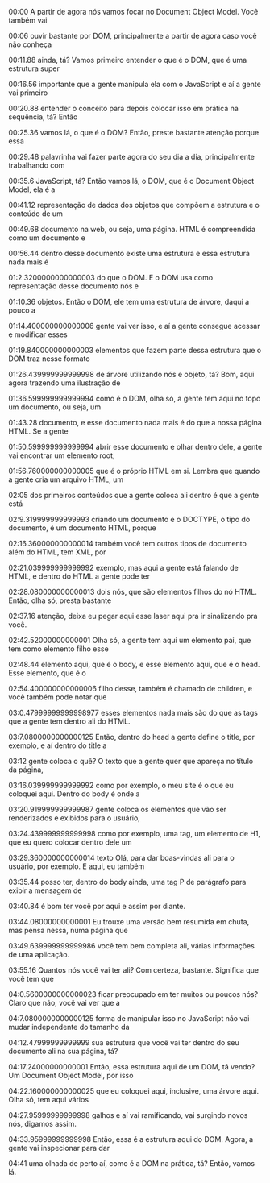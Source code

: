 00:00
A partir de agora nós vamos focar no Document Object Model. Você também vai

00:06
ouvir bastante por DOM, principalmente a partir de agora caso você não conheça

00:11.88
ainda, tá? Vamos primeiro entender o que é o DOM, que é uma estrutura super

00:16.56
importante que a gente manipula ela com o JavaScript e aí a gente vai primeiro

00:20.88
entender o conceito para depois colocar isso em prática na sequência, tá? Então

00:25.36
vamos lá, o que é o DOM? Então, preste bastante atenção porque essa

00:29.48
palavrinha vai fazer parte agora do seu dia a dia, principalmente trabalhando com

00:35.6
JavaScript, tá? Então vamos lá, o DOM, que é o Document Object Model, ela é a

00:41.12
representação de dados dos objetos que compõem a estrutura e o conteúdo de um

00:49.68
documento na web, ou seja, uma página. HTML é compreendida como um documento e

00:56.44
dentro desse documento existe uma estrutura e essa estrutura nada mais é

01:2.3200000000000003
do que o DOM. E o DOM usa como representação desse documento nós e

01:10.36
objetos. Então o DOM, ele tem uma estrutura de árvore, daqui a pouco a

01:14.400000000000006
gente vai ver isso, e aí a gente consegue acessar e modificar esses

01:19.840000000000003
elementos que fazem parte dessa estrutura que o DOM traz nesse formato

01:26.439999999999998
de árvore utilizando nós e objeto, tá? Bom, aqui agora trazendo uma ilustração de

01:36.599999999999994
como é o DOM, olha só, a gente tem aqui no topo um documento, ou seja, um

01:43.28
documento, e esse documento nada mais é do que a nossa página HTML. Se a gente

01:50.599999999999994
abrir esse documento e olhar dentro dele, a gente vai encontrar um elemento root,

01:56.760000000000005
que é o próprio HTML em si. Lembra que quando a gente cria um arquivo HTML, um

02:05
dos primeiros conteúdos que a gente coloca ali dentro é que a gente está

02:9.319999999999993
criando um documento e o DOCTYPE, o tipo do documento, é um documento HTML, porque

02:16.360000000000014
também você tem outros tipos de documento além do HTML, tem XML, por

02:21.039999999999992
exemplo, mas aqui a gente está falando de HTML, e dentro do HTML a gente pode ter

02:28.080000000000013
dois nós, que são elementos filhos do nó HTML. Então, olha só, presta bastante

02:37.16
atenção, deixa eu pegar aqui esse laser aqui pra ir sinalizando pra você.

02:42.52000000000001
Olha só, a gente tem aqui um elemento pai, que tem como elemento filho esse

02:48.44
elemento aqui, que é o body, e esse elemento aqui, que é o head. Esse elemento, que é o

02:54.400000000000006
filho desse, também é chamado de children, e você também pode notar que

03:0.47999999999998977
esses elementos nada mais são do que as tags que a gente tem dentro ali do HTML.

03:7.0800000000000125
Então, dentro do head a gente define o title, por exemplo, e aí dentro do title a

03:12
gente coloca o quê? O texto que a gente quer que apareça no título da página,

03:16.039999999999992
como por exemplo, o meu site é o que eu coloquei aqui. Dentro do body é onde a

03:20.919999999999987
gente coloca os elementos que vão ser renderizados e exibidos para o usuário,

03:24.439999999999998
como por exemplo, uma tag, um elemento de H1, que eu quero colocar dentro dele um

03:29.360000000000014
texto Olá, para dar boas-vindas ali para o usuário, por exemplo. E aqui, eu também

03:35.44
posso ter, dentro do body ainda, uma tag P de parágrafo para exibir a mensagem de

03:40.84
é bom ter você por aqui e assim por diante.

03:44.08000000000001
Eu trouxe uma versão bem resumida em chuta, mas pensa nessa, numa página que

03:49.639999999999986
você tem bem completa ali, várias informações de uma aplicação.

03:55.16
Quantos nós você vai ter ali? Com certeza, bastante. Significa que você tem que

04:0.5600000000000023
ficar preocupado em ter muitos ou poucos nós? Claro que não, você vai ver que a

04:7.0800000000000125
forma de manipular isso no JavaScript não vai mudar independente do tamanho da

04:12.47999999999999
sua estrutura que você vai ter dentro do seu documento ali na sua página, tá?

04:17.24000000000001
Então, essa estrutura aqui de um DOM, tá vendo? Um Document Object Model, por isso

04:22.160000000000025
que eu coloquei aqui, inclusive, uma árvore aqui. Olha só, tem aqui vários

04:27.95999999999998
galhos e aí vai ramificando, vai surgindo novos nós, digamos assim.

04:33.95999999999998
Então, essa é a estrutura aqui do DOM. Agora, a gente vai inspecionar para dar

04:41
uma olhada de perto aí, como é a DOM na prática, tá? Então, vamos lá.